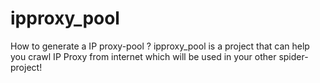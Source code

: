 # ipproxy_pool
How to generate a IP proxy-pool ?
ipproxy_pool is a project that can help you crawl IP Proxy from internet which will be used in your other spider-project!
